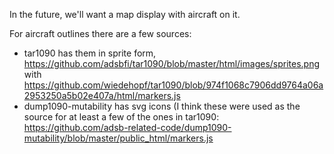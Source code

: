 In the future, we'll want a map display with aircraft on it.

For aircraft outlines there are a few sources:
 - tar1090 has them in sprite form, https://github.com/adsbfi/tar1090/blob/master/html/images/sprites.png
   with https://github.com/wiedehopf/tar1090/blob/974f1068c7906dd9764a06a2953250a5b02e407a/html/markers.js
 - dump1090-mutability has svg icons (I think these were used as the source for at least a few of the ones
   in tar1090: https://github.com/adsb-related-code/dump1090-mutability/blob/master/public_html/markers.js
